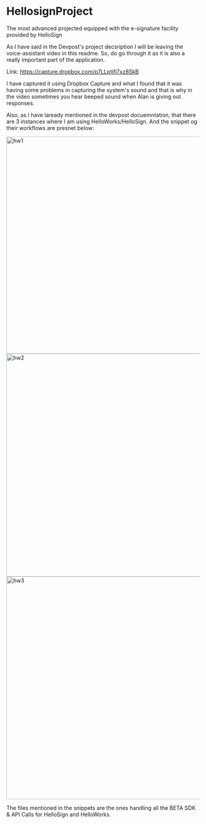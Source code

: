 # HellosignProject
The most advanced projected equipped with the e-signature facility provided by HelloSign

As I have said in the Devpost's project decsription I will be leaving the voice-assistant video in this readme. So, do go through it as it is also a really important part of the application.

Link: https://capture.dropbox.com/p7LLptjfj7xz8SkB

I have captured it using Dropbox Capture and what I found that it was having some problems in capturing the system's sound and that is why in the video sometimes you hear beeped sound when Alan is giving out responses.

Also, as I have laready mentioned in the devpost docuemntation, that there are 3 instances where I am using HelloWorks/HelloSign. And the snippet og their workflows are presnet below:

<img width="566" alt="hw1" src="https://user-images.githubusercontent.com/57909173/192222675-e3bf8283-8a69-4031-afa2-bda8011ee1de.png">


<img width="581" alt="hw2" src="https://user-images.githubusercontent.com/57909173/192222687-e88dc5a3-568f-48ce-8658-bfd82116224f.png">

<img width="581" alt="hw3" src="https://user-images.githubusercontent.com/57909173/192222718-5987fbb8-176d-45d8-a574-7412356ac5c7.png">

The files mentioned in the snippets are the ones handling all the BETA SDK & API Calls for HelloSign and HelloWorks.
